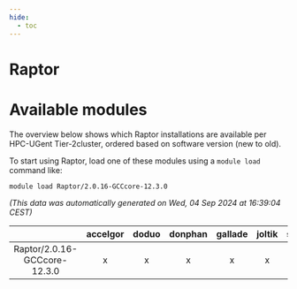 ```yaml
---
hide:
  - toc
---
```


Raptor
======

# Available modules


The overview below shows which Raptor installations are available per HPC-UGent Tier-2cluster, ordered based on software version (new to old).

To start using Raptor, load one of these modules using a `module load` command like:

```shell
module load Raptor/2.0.16-GCCcore-12.3.0
```

*(This data was automatically generated on Wed, 04 Sep 2024 at 16:39:04 CEST)*  

| |accelgor|doduo|donphan|gallade|joltik|shinx|skitty|
| :---: | :---: | :---: | :---: | :---: | :---: | :---: | :---: |
|Raptor/2.0.16-GCCcore-12.3.0|x|x|x|x|x|x|x|
